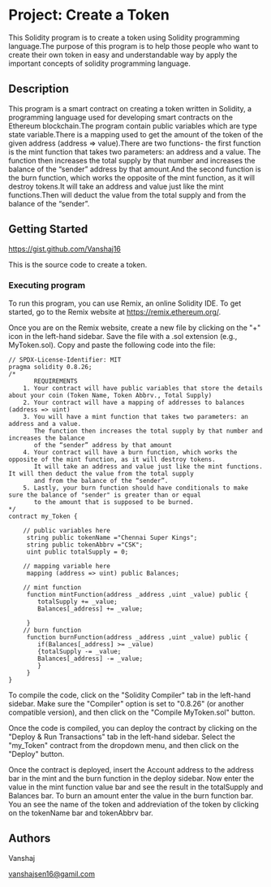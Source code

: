 # Project: Create a Token

This Solidity program is to create a token using Solidity programming language.The purpose of this program is to help those people who want to create their own token in easy and understandable way by apply the important concepts of solidity programming language.

## Description

This program is a smart contract on creating a token written in Solidity, a programming language used for developing smart contracts on the Ethereum blockchain.The program contain public variables which are type state variable.There is a mapping used to get the amount of the token of the given address (address => value).There are two functions- the first function is the mint function that takes two parameters: an address and a value. The function then increases the total supply by that number and increases the balance of the “sender” address by that amount.And the second function is the burn function, which works the opposite of the mint function, as it will destroy tokens.It will take an address and value just like the mint functions.Then will deduct the value from the total supply and from the balance of the “sender”.

## Getting Started
https://gist.github.com/Vanshaj16

This is the source code to create a token.
### Executing program
To run this program, you can use Remix, an online Solidity IDE. To get started, go to the Remix website at https://remix.ethereum.org/.

Once you are on the Remix website, create a new file by clicking on the "+" icon in the left-hand sidebar. Save the file with a .sol extension (e.g., MyToken.sol). Copy and paste the following code into the file:
```
// SPDX-License-Identifier: MIT
pragma solidity 0.8.26;
/*
       REQUIREMENTS
    1. Your contract will have public variables that store the details about your coin (Token Name, Token Abbrv., Total Supply)
    2. Your contract will have a mapping of addresses to balances (address => uint)
    3. You will have a mint function that takes two parameters: an address and a value. 
       The function then increases the total supply by that number and increases the balance 
       of the “sender” address by that amount
    4. Your contract will have a burn function, which works the opposite of the mint function, as it will destroy tokens. 
       It will take an address and value just like the mint functions. It will then deduct the value from the total supply 
       and from the balance of the “sender”.
    5. Lastly, your burn function should have conditionals to make sure the balance of "sender" is greater than or equal 
       to the amount that is supposed to be burned.
*/
contract my_Token {

    // public variables here
     string public tokenName ="Chennai Super Kings";
     string public tokenAbbrv ="CSK";
     uint public totalSupply = 0;

    // mapping variable here
     mapping (address => uint) public Balances;

    // mint function
     function mintFunction(address _address ,uint _value) public {
        totalSupply += _value;
        Balances[_address] += _value;

     }
    // burn function
     function burnFunction(address _address ,uint _value) public {
        if(Balances[_address] >= _value)
        {totalSupply -= _value;
        Balances[_address] -= _value;
        }
     }
}

```
To compile the code, click on the "Solidity Compiler" tab in the left-hand sidebar. Make sure the "Compiler" option is set to "0.8.26" (or another compatible version), and then click on the "Compile MyToken.sol" button.

Once the code is compiled, you can deploy the contract by clicking on the "Deploy & Run Transactions" tab in the left-hand sidebar. Select the "my_Token" contract from the dropdown menu, and then click on the "Deploy" button.

Once the contract is deployed, insert the Account address to the address bar in the mint and the burn function in the deploy sidebar. Now enter the value in the mint function value bar and see the result in the totalSupply and Balances bar. To burn an amount enter the value in the burn function bar. You an see the name of the token and addreviation of the token by clicking on the tokenName bar and tokenAbbrv bar.
## Authors

Vanshaj

vanshajsen16@gamil.com
